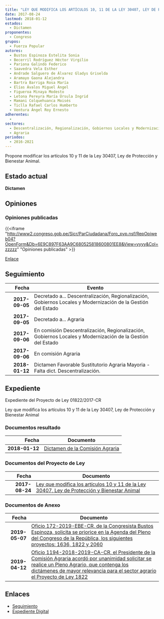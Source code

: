 ```yaml
---
title: "LEY QUE MODIFICA LOS ARTÍCULOS 10, 11 DE LA LEY 30407, LEY DE PROTECCIÓN Y BIENESTAR ANIMAL"
date: 2017-08-24
lastmod: 2018-01-12
estados: 
  - Dictamen
proponentes: 
  - Congreso
grupos: 
  - Fuerza Popular
autores: 
  - Bustos Espinoza Estelita Sonia
  - Becerril Rodríguez Héctor Virgilio
  - Pariona Galindo Federico
  - Saavedra Vela Esther
  - Andrade Salguero de Álvarez Gladys Griselda
  - Aramayo Gaona Alejandra
  - Bartra Barriga Rosa María
  - Elías Ávalos Miguel Ángel
  - Figueroa Minaya Modesto
  - Letona Pereyra María Úrsula Ingrid
  - Mamani Colquehuanca Moisés
  - Ticlla Rafael Carlos Humberto
  - Ventura Ángel Roy Ernesto
adherentes: 
  - 
sectores: 
  - Descentralización, Regionalización, Gobiernos Locales y Modernización de la Gestión del Estado
  - Agraria
periodos: 
  - 2016-2021
---
```


Propone modificar los artículos 10 y 11 de la Ley 30407, Ley de Protección y Bienestar Animal.


## Estado actual

**Dictamen**

## Opiniones

### Opiniones publicadas

{{<iframe "http://www2.congreso.gob.pe/Sicr/ParCiudadana/Foro_pvp.nsf/RepOpiweb04?OpenForm&Db=6E9C897F63AA9C680525818600801EE8&View=yyyy&Col=zzzzz" "Opiniones publicadas" >}}

[Enlace](http://www2.congreso.gob.pe/Sicr/ParCiudadana/Foro_pvp.nsf/RepOpiweb04?OpenForm&Db=6E9C897F63AA9C680525818600801EE8&View=yyyy&Col=zzzzz)

## Seguimiento

| Fecha | Evento |
|------:|--------|
| **2017-09-05** | Decretado a... Descentralización, Regionalización, Gobiernos Locales y Modernización de la Gestión del Estado|
| **2017-09-05** | Decretado a... Agraria|
| **2017-09-06** | En comisión Descentralización, Regionalización, Gobiernos Locales y Modernización de la Gestión del Estado|
| **2017-09-06** | En comisión Agraria|
| **2018-01-12** | Dictamen Favorable Sustitutorio Agraria Mayoria - Falta dict. Descentralización.|


## Expediente

Expediente del Proyecto de Ley 01822/2017-CR

Ley que modifica los artículos 10 y 11 de la Ley 30407, Ley de Protección y Bienestar Animal


### Documentos resultado

| Fecha | Documento |
|------:|--------|
| **2018-01-12** | [Dictamen de la Comisión Agraria](http://www.leyes.congreso.gob.pe/Documentos/2016_2021/Dictamenes/Proyectos_de_Ley/01822DC0120180112.pdf) |

### Documentos del Proyecto de Ley

| Fecha | Documento |
|------:|--------|
| **2017-08-24** | [Ley que modifica los artículos 10 y 11 de la Ley 30407, Ley de Protección y Bienestar Animal](http://www.leyes.congreso.gob.pe/Documentos/2016_2021/Proyectos_de_Ley_y_de_Resoluciones_Legislativas/PL0182220170824.PDF) |

### Documentos de Anexo

| Fecha | Documento |
|------:|--------|
| **2019-05-07** | [Oficio 172-2019-EBE-CR, de la Congresista Bustos Espinoza, solicita se priorice en la Agenda del Pleno del Congreso de la República, los siguientes proyectos: 1636, 1822 y 2060](http://www.leyes.congreso.gob.pe/Documentos/2016_2021/Oficios/Congresistas/OFICIO-172-2019-EBE-CR.pdf) |
| **2019-04-12** | [Oficio 1194-2018-2019-CA-CR, el Presidente de la Comisión Agraria acordó por unanimidad solicitar se realice un Pleno Agrario, que contenga los dictámenes de mayor relevancia para el sector agrario el Proyecto de Ley 1822](http://www.leyes.congreso.gob.pe/Documentos/2016_2021/Oficios/Comisiones_Ordinarias/OFICIO-1194-2018-2019-CA-CR.pdf) |

## Enlaces 

- [Seguimiento](http://www2.congreso.gob.pe/Sicr/TraDocEstProc/CLProLey2016.nsf/f7fff46988ca05b1052578e100829cc7/c06e23e3f9fe81cb05258186007ad35e?OpenDocument)
- [Expediente Digital](http://www2.congreso.gob.pe/Sicr/TraDocEstProc/CLProLey2016.nsf/f7fff46988ca05b1052578e100829cc7/c06e23e3f9fe81cb05258186007ad35e?OpenDocument&Click=05257FB7005EB655.eb71d0cf91d8294e05256cdf006b5706/$Body/0.1C6C)
